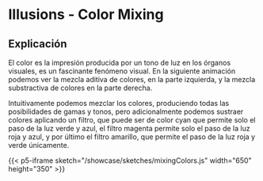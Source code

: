 # Illusions - Color Mixing

## Explicación

El color es la impresión producida por un tono de luz en los órganos visuales, es un fascinante fenómeno visual.
En la siguiente animación podemos ver la mezcla aditiva de colores, en la parte izquierda, y la mezcla substractiva de colores en la parte derecha.

Intuitivamente podemos mezclar los colores, produciendo todas las posibilidades de gamas y tonos, pero adicionalmente podemos sustraer colores aplicando un filtro, que puede ser de color cyan que permite solo el paso de la luz verde y azul, el filtro magenta permite solo el paso de la luz roja y azul, y por último el filtro amarillo, que permite el paso de la luz roja y verde únicamente.

{{< p5-iframe sketch="/showcase/sketches/mixingColors.js" width="650" height="350" >}}